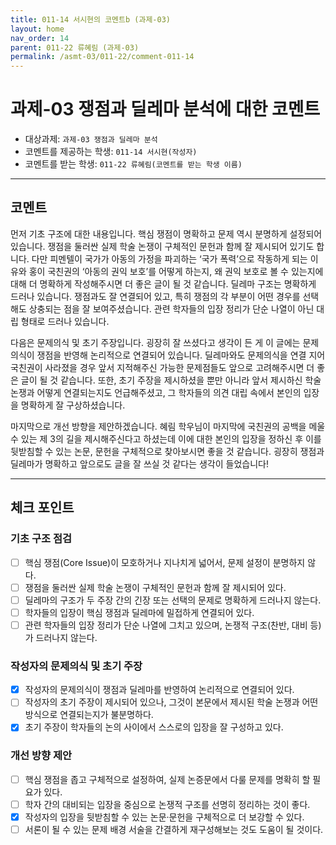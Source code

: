 ```yaml
---
title: 011-14 서시현의 코멘트b (과제-03) 
layout: home
nav_order: 14
parent: 011-22 류혜림 (과제-03)
permalink: /asmt-03/011-22/comment-011-14
---
```


# 과제-03 쟁점과 딜레마 분석에 대한 코멘트

- 대상과제: `과제-03 쟁점과 딜레마 분석`
- 코멘트를 제공하는 학생: `011-14 서시현(작성자)` 
- 코멘트를 받는 학생: `011-22 류혜림(코멘트를 받는 학생 이름)` 

---

## 코멘트

먼저 기초 구조에 대한 내용입니다. 핵심 쟁점이 명확하고 문제 역시 분명하게 설정되어 있습니다. 쟁점을 둘러싼 실제 학술 논쟁이 구체적인 문헌과 함께 잘 제시되어 있기도 합니다. 다만 피멘텔이 국가가 아동의 가정을 파괴하는 ‘국가 폭력’으로 작동하게 되는 이유와 홍이 국친권의 ‘아동의 권익 보호’를 어떻게 하는지, 왜 권익 보호로 볼 수 있는지에 대해 더 명확하게 작성해주시면 더 좋은 글이 될 것 같습니다. 딜레마 구조는 명확하게 드러나 있습니다. 쟁점과도 잘 연결되어 있고, 특히 쟁점의 각 부분이 어떤 경우를 선택해도 상충되는 점을 잘 보여주셨습니다. 관련 학자들의 입장 정리가 단순 나열이 아닌 대립 형태로 드러나 있습니다.

다음은 문제의식 및 초기 주장입니다. 굉장히 잘 쓰셨다고 생각이 든 게 이 글에는 문제의식이 쟁점을 반영해 논리적으로 연결되어 있습니다. 딜레마와도 문제의식을 연결 지어 국친권이 사라졌을 경우 앞서 지적해주신 가능한 문제점들도 앞으로 고려해주시면 더 좋은 글이 될 것 같습니다. 또한, 초기 주장을 제시하셨을 뿐만 아니라 앞서 제시하신 학술 논쟁과 어떻게 연결되는지도 언급해주셨고, 그 학자들의 의견 대립 속에서 본인의 입장을 명확하게 잘 구상하셨습니다.

마지막으로 개선 방향을 제안하겠습니다. 혜림 학우님이 마지막에 국친권의 공백을 메울 수 있는 제 3의 길을 제시해주신다고 하셨는데 이에 대한 본인의 입장을 정하신 후 이를 뒷받침할 수 있는 논문, 문헌을 구체적으로 찾아보시면 좋을 것 같습니다. 굉장히 쟁점과 딜레마가 명확하고 앞으로도 글을 잘 쓰실 것 같다는 생각이 들었습니다!

---

## 체크 포인트

### **기초 구조 점검**
- [ ] 핵심 쟁점(Core Issue)이 모호하거나 지나치게 넓어서, 문제 설정이 분명하지 않다.
- [ ] 쟁점을 둘러싼 실제 학술 논쟁이 구체적인 문헌과 함께 잘 제시되어 있다.
- [ ] 딜레마의 구조가 두 주장 간의 긴장 또는 선택의 문제로 명확하게 드러나지 않는다.
- [ ] 학자들의 입장이 핵심 쟁점과 딜레마에 밀접하게 연결되어 있다.
- [ ] 관련 학자들의 입장 정리가 단순 나열에 그치고 있으며, 논쟁적 구조(찬반, 대비 등)가 드러나지 않는다.

### **작성자의 문제의식 및 초기 주장**
- [x] 작성자의 문제의식이 쟁점과 딜레마를 반영하여 논리적으로 연결되어 있다.
- [ ] 작성자의 초기 주장이 제시되어 있으나, 그것이 본문에서 제시된 학술 논쟁과 어떤 방식으로 연결되는지가 불분명하다.
- [x] 초기 주장이 학자들의 논의 사이에서 스스로의 입장을 잘 구성하고 있다.

### **개선 방향 제안**
- [ ] 핵심 쟁점을 좁고 구체적으로 설정하여, 실제 논증문에서 다룰 문제를 명확히 할 필요가 있다.
- [ ] 학자 간의 대비되는 입장을 중심으로 논쟁적 구조를 선명히 정리하는 것이 좋다.
- [x] 작성자의 입장을 뒷받침할 수 있는 논문·문헌을 구체적으로 더 보강할 수 있다.
- [ ] 서론이 될 수 있는 문제 배경 서술을 간결하게 재구성해보는 것도 도움이 될 것이다.
